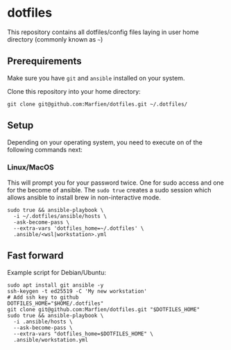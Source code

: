 # dotfiles

This repository contains all dotfiles/config files laying in user home directory
(commonly known as `~`)

## Prerequirements

Make sure you have `git` and `ansible` installed on your system.

Clone this repository into your home directory:

```shell
git clone git@github.com:Marfien/dotfiles.git ~/.dotfiles/
```

## Setup

Depending on your operating system, you need to execute on of the
following commands next:

### Linux/MacOS

This will prompt you for your password twice. One for sudo access and one for the
become of ansible.
The `sudo true` creates a sudo session which allows ansible to install brew in
non-interactive mode.

```shell
sudo true && ansible-playbook \
  -i ~/.dotfiles/ansible/hosts \
  -ask-become-pass \
  --extra-vars 'dotfiles_home=~/.dotfiles' \
  .ansible/<wsl|workstation>.yml
```

## Fast forward

Example script for Debian/Ubuntu:

```shell
sudo apt install git ansible -y
ssh-keygen -t ed25519 -C 'My new workstation'
# Add ssh key to github
DOTFILES_HOME="$HOME/.dotfiles"
git clone git@github.com:Marfien/dotfiles.git "$DOTFILES_HOME"
sudo true && ansible-playbook \
  -i .ansible/hosts \
  --ask-become-pass \
  --extra-vars "dotfiles_home=$DOTFILES_HOME" \
  .ansible/workstation.yml
```
